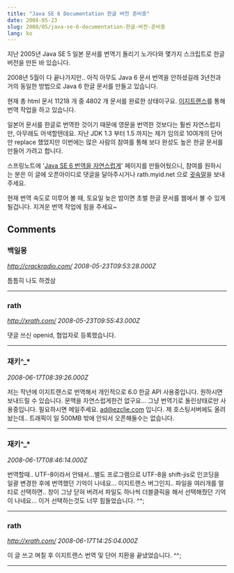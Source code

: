 ```yaml
---
title: "Java SE 6 Documentation 한글 버전 준비중"
date: 2008-05-23
slug: 2008/05/java-se-6-documentation-한글-버전-준비중
lang: ko
---
```


지난 2005년 Java SE 5 일본 문서를 번역기 돌리기 노가다와 몇가지 스크립트로 한글 버전을 만든 바 있습니다.

2008년 5월이 다 끝나가지만.. 아직 아무도 Java 6 문서 번역을 안하셨길래 3년전과 거의 동일한 방법으로 Java 6 한글 문서를 만들고 있습니다.

현재 총 html 문서 11218 개 중 4802 개 문서를 완료한 상태이구요. 
[이지트랜스](http://www.cssoft.co.kr/kr/products_v9.html)를 통해 번역 작업을 하고 있습니다. 

일본어 문서를 한글로 번역한 것이기 때문에 영문을 번역한 것보다는 훨씬 자연스럽지만, 아무래도 어색할텐데요. 지난 JDK 1.3 부터 1.5 까지는 제가 임의로 10여개의 단어만 replace 했었지만 이번에는 많은 사람의 참여를 통해 보다 완성도 높은 한글 문서를 만들어 가려고 합니다.

스프링노트에 '[Java SE 6 번역을 자연스럽게](http://rath.springnote.com/pages/1224456)' 페이지를 만들어뒀으니, 참여를 원하시는 분은 이 글에 오픈아이디로 댓글을 달아주시거나 rath.myid.net 으로 [귓속말](http://whisper.playmaru.net/)을 보내주세요.

현재 번역 속도로 미루어 볼 때, 토요일 늦은 밤이면 초벌 한글 문서를 웹에서 볼 수 있게 될겁니다.
지겨운 번역 작업에 힘을 주세요~

## Comments

### 백일몽
*http://crackradio.com/*
*2008-05-23T09:53:28.000Z*

틈틈히 나도 하겠삼

---

### rath
*http://xrath.com/*
*2008-05-23T09:55:43.000Z*

댓글 쓰신 openid, 협업자로 등록했습니다.

---

### 재키^_*
*2008-06-17T08:39:26.000Z*

저는 작년에 이지트랜스로 번역해서 개인적으로 6.0 한글 API 사용중입니다.
원하시면 보내드릴 수 있습니다. 문맥을 자연스럽게한건 없구요... 그냥 번역기로 돌린상태로만 사용중입니다. 필요하시면 메일주세요.
ad@ezclie.com 입니다. 제 호스팅서버에도 올려놨는데.. 트래픽이 일 500MB 밖에 안되서 오픈해둘수는 없습니다.

---

### 재키^_*
*2008-06-17T08:46:14.000Z*

번역할때.. UTF-8이라서 안돼서...별도 프로그램으로 UTF-8을 shift-jis로 인코딩을 일괄 변경한 후에 번역했던 기억이 나네요... 이지트랜스 버그인지.. 파일을 여러개를 멀티로 선택하면.. 창이 그냥 닫혀 버려서 파일도 하나씩 더블클릭을 해서 선택해줬던 기억이 나네요... 이거 선택하는것도 너무 힘들었습니다. ^^;

---

### rath
*http://xrath.com/*
*2008-06-17T14:25:04.000Z*

이 글 쓰고 며칠 후 이지트랜스 번역 및 단어 치환을 끝냈었습니다. ^^;

---

